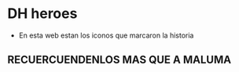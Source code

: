 # DH heroes
- En esta web estan los iconos que marcaron la historia


## RECUERCUENDENLOS MAS QUE A MALUMA